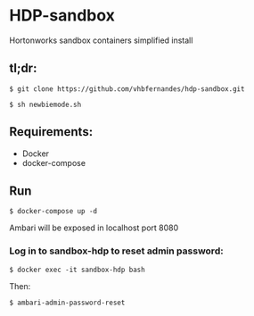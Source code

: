 # HDP-sandbox
Hortonworks sandbox containers simplified install

## tl;dr:
   ```$ git clone https://github.com/vhbfernandes/hdp-sandbox.git```
   
   ```$ sh newbiemode.sh```

## Requirements:
  - Docker
  - docker-compose

## Run
   ```$ docker-compose up -d```

Ambari will be exposed in localhost port 8080

### Log in to sandbox-hdp to reset admin password:

```$ docker exec -it sandbox-hdp bash```

Then:

```$ ambari-admin-password-reset```
